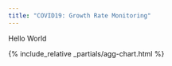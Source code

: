 ```yaml
---
title: "COVID19: Growth Rate Monitoring"
---
```


Hello World

{% include_relative _partials/agg-chart.html %}